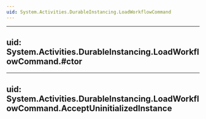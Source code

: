 ```yaml
---
uid: System.Activities.DurableInstancing.LoadWorkflowCommand
---
```


---
uid: System.Activities.DurableInstancing.LoadWorkflowCommand.#ctor
---

---
uid: System.Activities.DurableInstancing.LoadWorkflowCommand.AcceptUninitializedInstance
---

